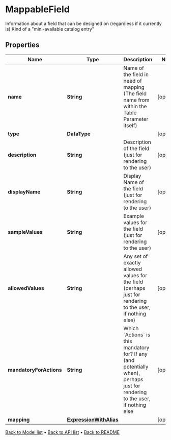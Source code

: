 

# MappableField

Information about a field that can be designed on (regardless if it currently is)  Kind of a \"mini-available catalog entry\"

## Properties

| Name | Type | Description | Notes |
|------------ | ------------- | ------------- | -------------|
|**name** | **String** | Name of the field in need of mapping (The field name from within the Table Parameter itself) |  [optional] |
|**type** | **DataType** |  |  [optional] |
|**description** | **String** | Description of the field (just for rendering to the user) |  [optional] |
|**displayName** | **String** | Display Name of the field (just for rendering to the user) |  [optional] |
|**sampleValues** | **String** | Example values for the field (just for rendering to the user) |  [optional] |
|**allowedValues** | **String** | Any set of exactly allowed values for the field (perhaps just for rendering to the user, if nothing else) |  [optional] |
|**mandatoryForActions** | **String** | Which &#x60;Actions&#x60; is this mandatory for? If any (and potentially when), perhaps just for rendering to the user, if nothing else |  [optional] |
|**mapping** | [**ExpressionWithAlias**](ExpressionWithAlias.md) |  |  [optional] |



[Back to Model list](../README.md#documentation-for-models) &#8226; [Back to API list](../README.md#documentation-for-api-endpoints) &#8226; [Back to README](../README.md)



